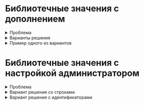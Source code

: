 # Библиотечные значения с дополнением
<details> <summary>Проблема</summary>
<p>
 Для придания гибкости модели данных, некоторые перечисления формируются в процессе выполнения программы. Обычно для этого используется сущность содержащая строковое поле с названием, и иногда строковое поле с описанием. Реже иные поля. Далее такая сущность будет называться `библиотечной`. Хранение таких значений обычно происходит в других сущностях, далее называемых `основными`. Для сокращения количества открываемых для редактирования окон целесообразно применять выпадающие меню с возможностью добавления новых значений налету.
</p>
</details>

<details> <summary>Варианты решения</summary>
<p>
 Наполнение библиотек и хранение библиотечных значений в полях основных сущностей может производиться по нескольким сценариям:
 - Хранение объекта библиотечной сущности в виде ссылки в поле основной сущности реализуется платформой CUBA "из коробки" и предполагает подключение ассоциации с библиотечной сущностью в поле основной.
 - Хранение строки в основной сущности, и выбор значений из названий библиотечных объектов потребует чуть больше работы с экраном редактирования, поскольку по-умолчанию компонент `LookupField` поддерживает работу с полем основной сущности на уровне объектов или перечислений. Для отображения внутри выпадающего списка простых строк необходимо инжектировать его на контроллер экрана и задать этот список при помощи вызова метода `lookupField.setOptionsList()`.
 - Хранение произвольной строки в основной сущности, и возможность использовать "подсказки" в виде библиотечных объектов будет рассмотрено ниже.
</p>
</details>

<details> <summary>Пример одного из вариантов</summary>
<p>
 Сценарий, максимально облегчающий жизнь пользователя предполагает, что пользователь заходит на экран редактирования основной сущности, внутри основного `fieldGroup` видит поле с выпадающим списком и может выбирать из него варианты. Но это становится неудобно, когда список строк, из которых необходимо сделать выбор становится слишком большой. В этом случае пользователь может начать ввод значения с клавиатуры и произойдёт фильтрация библиотечных значений по первым введённым буквам. Для того, чтобы добавить новое значение в библиотеку, обычно, предлагается зайти на экран со списком библиотечных объектов, и создать там новый, а затем, обновив источник данных основного экрана, продолжить редактирование. Такой подход не соответствует ожиданиям пользователя и требует от него больше действий, чем он ожидает, поэтому лучше будет применить сценарий, при котором пользователь начинает ввод значения, может выбрать из отфильтрованных в выпадающем списке, а в случае отсутствия - налету добавить введённое значение к библиотеке. В примере ниже приводится код, открывающий экран редактирования бибилиотечной сущности для ввода не только имени но и описания.

&nbsp;&nbsp; <details> <summary>Дескриптор</summary>
 <p>
  В первую очередь подразумевается, что нужный компонент будет встроен в `fieldGroup`, поэтому в дескрипторе окна следует указать, что поле будет формироваться в контроллере

  ```xml
  <fieldGroup id="fieldGroup"
              datasource="valueHolderDs">
      <!-- more options and fields here -->
          <field property="libValue"
                 custom="true"
                 generator="fieldGen" />
  ```

  Таким образом получаем указание описать в контроллере метод `public Component fieldGen(Datasource, String)`, который и сгенерирует требующийся компонент для данного поля. Компонент необходимо заполнить данными, чтобы в выпадающем списке содержались все библиотечные объекты. Особенность этого процесса в том, что источники данных обновляются во время выполнения метода `public void init(Map<String, Object>)`, а генерация полей формы происходит до этого, поэтому в источнике данных в нужный момент будет лежать пустота. В связи с чем следует обновить источник данных после указания его в качестве источника для поля, выполнив `libEntitiesDs.refresh()`. Далее следует добавить возможность создавать новые библиотечные объекты `field.setNewOptionAllowed(boolean)` и описать обработчик такого добавления `field.setNewOptionHandler(String -> {})`, где `String` - это введённые пользователем символы в строку выпадающего меню.
 </p>
 </details>

&nbsp;&nbsp; <details> <summary>Контроллер</summary>
 <p>
  Внутри обработчика можно создавать новый библиотечный объект, открывать его для редактирования или сразу делать коммит в источник данных.

  ``` java
  field.setNewOptionAllowed(true);
  field.setNewOptionHandler(caption -> {
      LibEntity e = metadata.create(LibEntity.class);
      e.setName(caption);
      dataManager.commit(e);
      field.setValue(e.getName());
  });
  ```

  Ниже приведён полный листинг варианта, при котором открывается окно редактирования библиотечной сущности, а по закрытии и сохранении происходит установка вновь созданного значения в заголовок поля с выпадающим списком.

  ``` java
  @Inject private ComponentsFactory componentsFactory;
  @Inject private CollectionDatasource<LibEntity, UUID> libEntitiesDs;
  @Inject private Datasource<ValueHolder> valueHolderDs;
  @Inject private Metadata metadata;

  public Component fieldGen(Datasource datasource, String fieldId) {
      LookupField field = componentsFactory.createComponent(LookupField.class);
      field.setDatasource(valueHolderDs, "libValue");
      libEntitiesDs.refresh();
      Map<String, String> map = new LinkedHashMap<>();
      libEntitiesDs.getItems().forEach(libEntity -> map.put(libEntity.getName(), libEntity.getName()));
      field.setOptionsMap(map);
      field.setNullOptionVisible(false);
      field.setNewOptionAllowed(true);
      field.setNewOptionHandler(caption -> {
          LibEntity e = metadata.create(LibEntity.class);
          e.setName(caption);
          AbstractEditor ae = openEditor(e, WindowManager.OpenType.DIALOG);
          ae.addCloseWithCommitListener(() -> {
              field.setValue(e.getName());
          });
      });
      return field;
  }
  ```

 </p>
 </details>
</p>
</details>

# Библиотечные значения с настройкой администратором
<details> <summary>Проблема</summary>
<p>
 Зачастую существует необходимость в регламентировании содержимого выбора библиотечных сущностей внутри основной. То есть необходимость в выборе администратором тех библиотечных объектов, которые будут подходящими для конкретных объектов основной сущности и будут даваться пользователю для выбора в основной сущности. Для этого необходимо предусмотреть специальный экран, на котором администратором будет осуществляться подобный выбор и сущность для хранения информации о соответствии.
</p>
</details>

<details> <summary>Вариант решения со строками</summary>
<p>
 <details> <summary>Сущность для хранения настроек</summary>
 <p>
  Для хранения необходимо предусмотреть персистентную сущность наподобие `Map<K, List<V>>`, где ключом будет название основной сущности, содержащей в себе список из возможных принимаемых значений.

  ``` java
  @NamePattern("%s|entity")
  @Table(name = "LIBFIELDSAMPLE_SETTINGS")
  @Entity(name = "libfieldsample$Settings")
  public class Settings extends StandardEntity {
      @Column(name = "ENTITY", unique = true) protected String entity;
      @JoinTable(name = "LIBFIELDSAMPLE_SETTINGS_LIB_ENTITY_LINK",
          joinColumns = @JoinColumn(name = "SETTINGS_ID"),
          inverseJoinColumns = @JoinColumn(name = "LIB_ENTITY_ID"))
      @ManyToMany protected List<LibEntity> possible;
  ```

  Связь с набором библиотечных сущностей, естественно, должна быть многие-ко-многим. Также следует отметить, что поле ключа должно быть уникальным. Это обеспечит однозначность настроек и отсутствие дубликатов.
 </p>
 </details>

 <details> <summary>Экран настроек</summary>
 <p>
  <details> <summary>Дескриптор</summary>
  <p>
   На экране настроек следует учесть, что при выборе основной сущности (ключа настройки) нельзя давать пользователю возможности ошибиться, или опечататься. Такоим образом, возникает необходимость в генерировании компонента с выпадающим меню, вместо простого текстового поля со свободным вводом. Для этого необходимо предусмотреть наличие источника данных для выпадающего меню

   ```xml
   <dsContext>
   <datasource id="settingsDs"
               class="ru.iovchinnikov.libfieldsample.entity.Settings"
               view="settings-view">
       <collectionDatasource id="possibleDs"
                               property="possible"/>
   </datasource>
   <collectionDatasource id="holdersDs"
                           class="ru.iovchinnikov.libfieldsample.entity.ValueHolder"
                           view="valueHolder-view">
       <query>
           <![CDATA[select e from libfieldsample$ValueHolder e]]>
       </query>
   </collectionDatasource>
   </dsContext>
   ```

   и, собственно, компонента с выпадающим меню
   ``` xml
   <fieldGroup id="fieldGroup"
          datasource="settingsDs">
   <column width="250px">
       <field property="entity"
              custom="true"
              generator="entityGen"/>
   </column>
   </fieldGroup>
   ```
   Который в этом случае потребует описания метода генерации компонента в контроллере.
  </p>
  </details>

  <details> <summary>Контроллер</summary>
  <p>
   При создании компонента важно учесть, что на момент создания источники данных ещё не будут загружены, поэтому потребуется ручное обновление. И, поскольку поле с названием основной сущности строковое - необходимо выполнить преобразование из сущностей в источнике данных в строки `holdersDs.getItems().forEach(holder -> map.put(holder.getName(), holder.getName()));`. Полный код генератора может выглядеть как в примере:

   ``` java
   @Inject private ComponentsFactory componentsFactory;
   @Inject private Datasource<Settings> settingsDs;
   @Inject private CollectionDatasource<ValueHolder, UUID> holdersDs;

   public Component entityGen(Datasource datasource, String fieldId) {
       LookupField field = componentsFactory.createComponent(LookupField.class);
       field.setDatasource(settingsDs, "entity");
       holdersDs.refresh();
       Map<String, String> map = new LinkedHashMap<>();
       holdersDs.getItems().forEach(holder -> map.put(holder.getName(), holder.getName()));
       field.setOptionsMap(map);
       field.setNullOptionVisible(false);
       return field;
   }
   ```
  </p>
  </details>
 </p>
 </details>

 <details> <summary>Экран редактирования основной сущности</summary>
 <p>
  <details> <summary>Дескриптор</summary>
  <p>
   Для корректного отображения отфильтрованных библиотечных значений необходимо отфильтровать все библиотечные объекты согласно настроек администратора, для этого нужно подготовить источник данных и компонент, не предоставляющий возможности ввода случайных значений (выпадающий список). Дескриптор окна будет иметь вид (опуская стандартные сгенерированные строки)

   ``` xml
   <dsContext>
   <datasource id="valueHolderDs"
               class="ru.iovchinnikov.libfieldsample.entity.ValueHolder"
               view="valueHolder-view"/>
   <collectionDatasource id="libEntitiesDs"
                           class="ru.iovchinnikov.libfieldsample.entity.LibEntity"
                           view="libEntity-view">
       <query>
           <![CDATA[select p from libfieldsample$Settings s
                       join s.possible p
                       where s.entity = :custom$name]]>
       </query>
   </collectionDatasource>
   </dsContext>
   <layout expand="windowActions"
           spacing="true">
   <fieldGroup id="fieldGroup"
               datasource="valueHolderDs">
           <field id="libValue"
                   property="libValue"
                   custom="true"
                   generator="fieldGen" />
       </column>
   </fieldGroup>
   ```  
   Таким образом, в источнике данных будет произведена фильтрация библиотечных объектов по правилам, заданным в настройках и наименованию основного объекта, открываемого на экране, и переданного с контроллера в виде `custom` параметра (то есть данный пример также демонстрирует передачу параметров с контроллера в дескриптор).
  </p>
  </details>

  <details> <summary>Контроллер</summary>
  <p>
   В связи с тем, что формирование источника данных будет происходить при инициализации экрана, а метод генерации компонента будет вызван до этого, необходимо разделить действие по генерированию компонента на два: собственно генерация компонента, и наполнение выпадающего списка данными. Для упрощения работы с генерируемым компонентом необходимо выделить его идентификатор в поле класса, таким образом он станет доступен ак методу генерации, так и методу, содержащему наполняющий его код.
   - Генерация компонента будет происходить в методе, вызываемом дескриптором

   ``` java
   public Component fieldGen(Datasource datasource, String fieldId) {
       field = componentsFactory.createComponent(LookupField.class);
       field.setDatasource(valueHolderDs, "libValue");
       field.setNullOptionVisible(false);
   return field;
   ```
   - Поскольку заполнение компонента значениями должно происходить гарантированно после формирования экрана и источников данных - можно сделать это в самом позднем из вызываемых при инициализации методов

   ``` java
   @Override
   public void ready() {
       super.ready();
       valueHolderDs.refresh();
       libEntitiesDs.refresh(ParamsMap.of("name", valueHolderDs.getItem().getName()));
       Map<String, String> map = new LinkedHashMap<>();
       libEntitiesDs.getItems().forEach(libEntity -> map.put(libEntity.getName(), libEntity.getName()));
       field.setOptionsMap(map);
   }
   ```
   Здесь следует обратить внимание на обновление источника данных и передачу ему параметра под названием `name`, а также преобразование списка сущностей в список из строк.
  </p>
  </details>
 </p>
 </details>
</p>
</details>

<details> <summary>Вариант решения с идентификаторами</summary>
    <p>
        <details> <summary>Сущность для хранения настроек</summary>
            <p>
                Для хранения необходимо предусмотреть персистентную сущность наподобие `Map<K, List<V>>`, где ключом будет название основной сущности, содержащей в себе список из возможных принимаемых значений.

                ``` java
                @NamePattern("%s|entity")
                @Table(name = "LIBFIELDSAMPLE_SETTINGS")
                @Entity(name = "libfieldsample$Settings")
                public class Settings extends StandardEntity {
                    @Column(name = "ENTITY", unique = true) protected String entity;

                    @JoinTable(name = "LIBFIELDSAMPLE_SETTINGS_LIB_ENTITY_LINK",
                        joinColumns = @JoinColumn(name = "SETTINGS_ID"),
                        inverseJoinColumns = @JoinColumn(name = "LIB_ENTITY_ID"))
                    @ManyToMany protected List<LibEntity> possible;
                ```

                Связь с набором библиотечных сущностей, естественно, должна быть многие-ко-многим. Также следует отметить, что поле ключа должно быть уникальным. Это обеспечит однозначность настроек и отсутствие дубликатов.
            </p>
        </details>

        <details> <summary>Экран настроек</summary>
            <p>
                <details> <summary>Дескриптор</summary>
                    <p>
                        На экране настроек следует учесть, что при выборе основной сущности (ключа настройки) нельзя давать пользователю возможности ошибиться, или опечататься. Такоим образом, возникает необходимость в генерировании компонента с выпадающим меню, вместо простого текстового поля со свободным вводом. Для этого необходимо предусмотреть наличие источника данных для выпадающего меню

                        ```xml
                        <dsContext>
                        <datasource id="settingsDs"
                                    class="ru.iovchinnikov.libfieldsample.entity.Settings"
                                    view="settings-view">
                            <collectionDatasource id="possibleDs"
                                                    property="possible"/>
                        </datasource>
                        <collectionDatasource id="holdersDs"
                                                class="ru.iovchinnikov.libfieldsample.entity.ValueHolder"
                                                view="valueHolder-view">
                            <query>
                                <![CDATA[select e from libfieldsample$ValueHolder e]]>
                            </query>
                        </collectionDatasource>
                        </dsContext>
                        ```

                        и, собственно, компонента с выпадающим меню

                        ``` xml
                        <fieldGroup id="fieldGroup"
                                datasource="settingsDs">
                        <column width="250px">
                            <field property="entity"
                                    custom="true"
                                    generator="entityGen"/>
                        </column>
                        </fieldGroup>
                        ```

                        Который в этом случае потребует описания метода генерации компонента в контроллере.
                    </p>
                </details>

                <details> <summary>Контроллер</summary>
                    <p>
                        При создании компонента важно учесть, что на момент создания источники данных ещё не будут загружены, поэтому потребуется ручное обновление. И, поскольку поле с названием основной сущности строковое - необходимо выполнить преобразование из сущностей в источнике данных в строки `holdersDs.getItems().forEach(holder -> map.put(holder.getName(), holder.getName()));`. Полный код генератора может выглядеть как в примере:

                        ``` java
                        @Inject private ComponentsFactory componentsFactory;
                        @Inject private Datasource<Settings> settingsDs;
                        @Inject private CollectionDatasource<ValueHolder, UUID> holdersDs;

                        public Component entityGen(Datasource datasource, String fieldId) {
                            LookupField field = componentsFactory.createComponent(LookupField.class);
                            field.setDatasource(settingsDs, "entity");
                            holdersDs.refresh();
                            Map<String, String> map = new LinkedHashMap<>();
                            holdersDs.getItems().forEach(holder -> map.put(holder.getName(), holder.getName()));
                            field.setOptionsMap(map);
                            field.setNullOptionVisible(false);
                            return field;
                        }
                        ```

                    </p>
                </details>
            </p>
        </details>

        <details> <summary>Экран редактирования основной сущности</summary>
            <p>
                <details> <summary>Дескриптор</summary>
                    <p>
                        Для корректного отображения отфильтрованных библиотечных значений необходимо отфильтровать все библиотечные объекты согласно настроек администратора, для этого нужно подготовить источник данных и компонент, не предоставляющий возможности ввода случайных значений (выпадающий список). Дескриптор окна будет иметь вид (опуская стандартные сгенерированные строки)

                        ``` xml
                        <dsContext>
                        <datasource id="valueHolderDs"
                                    class="ru.iovchinnikov.libfieldsample.entity.ValueHolder"
                                    view="valueHolder-view"/>
                        <collectionDatasource id="libEntitiesDs"
                                                class="ru.iovchinnikov.libfieldsample.entity.LibEntity"
                                                view="libEntity-view">
                            <query>
                                <![CDATA[select p from libfieldsample$Settings s
                                            join s.possible p
                                            where s.entity = :custom$name]]>
                            </query>
                        </collectionDatasource>
                        </dsContext>
                        <layout expand="windowActions"
                                spacing="true">
                        <fieldGroup id="fieldGroup"
                                    datasource="valueHolderDs">
                                <field id="libValue"
                                        property="libValue"
                                        custom="true"
                                        generator="fieldGen" />
                            </column>
                        </fieldGroup>
                        ```
                        
                        Таким образом, в источнике данных будет произведена фильтрация библиотечных объектов по правилам, заданным в настройках и наименованию основного объекта, открываемого на экране, и переданного с контроллера в виде `custom` параметра (то есть данный пример также демонстрирует передачу параметров с контроллера в дескриптор).
                    </p>
                </details>

                <details> <summary>Контроллер</summary>
                    <p>
                        В связи с тем, что формирование источника данных будет происходить при инициализации экрана, а метод генерации компонента будет вызван до этого, необходимо разделить действие по генерированию компонента на два - собственно генерация компонента, и наполнение выпадающего списка данными. Для упрощения работы с генерируемым компонентом необходимо выделить его идентификатор в поле класса, таким образом он станет доступен как методу генерации, так и методу, содержащему наполняющий его код.
                        - Генерация компонента будет происходить в методе, вызываемом дескриптором

                        ``` java
                        public Component fieldGen(Datasource datasource, String fieldId) {
                            field = componentsFactory.createComponent(LookupField.class);
                            field.setDatasource(valueHolderDs, "libValue");
                            field.setNullOptionVisible(false);
                        return field;
                        ```

                        - Поскольку заполнение компонента значениями должно происходить гарантированно после формирования экрана и источников данных - можно сделать это в самом позднем из вызываемых при инициализации методов
                        
                        ``` java
                        @Override
                        public void ready() {
                            super.ready();
                            valueHolderDs.refresh();
                            libEntitiesDs.refresh(ParamsMap.of("name", valueHolderDs.getItem().getName()));
                            Map<String, String> map = new LinkedHashMap<>();
                            libEntitiesDs.getItems().forEach(libEntity -> map.put(libEntity.getName(), libEntity.getName()));
                            field.setOptionsMap(map);
                        }
                        ```
                        
                        Здесь следует обратить внимание на обновление источника данных и передачу ему параметра под названием `name`, а также преобразование списка сущностей в список из строк.
                    </p>
                </details>
            </p>
        </details>
    </p>
</details>
